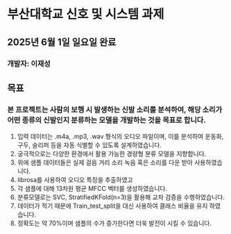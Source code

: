 # 부산대학교 신호 및 시스템 과제
## 2025년 6월 1일 일요일 완료
### 개발자: 이재성
## 목표 
### 본 프로젝트는 사람의 보행 시 발생하는 신발 소리를 분석하여, 해당 소리가 어떤 종류의 신발인지 분류하는 모델을 개발하는 것을 목표로 합니다.
1. 입력 데이터는 .m4a, .mp3, .wav 형식의 오디오 파일이며, 이를 분석하여 운동화, 구두, 슬리퍼 등을 자동 식별할 수 있도록 설계하였습니다.
2. 궁극적으로는 다양한 환경에서 활용 가능한 경량형 분류 모델을 지향합니다.
3. 위에 샘플 데이터들은 실제 걸음 거리 소리 녹음 혹은 소리를 다운 받아 사용하였습니다.
4. librosa를 사용하여 오디오 특징을 추출하였고
5. 각 샘플에 대해 13차원 평균 MFCC 벡터를 생성하였습니다.
6. 분류모델로는 SVC, StratifiedKFold(n=3)을 활용해 교차 검증을 수행하였습니다.
7. 데이터가 적기 때문에 Train_test_split을 대신 사용하여 클래스 비율을 유지 하였습니다.
8. 정확도는 약 70%이며 샘플의 수가 증가한다면 더욱 발전이 시킬 수 있습니다.
